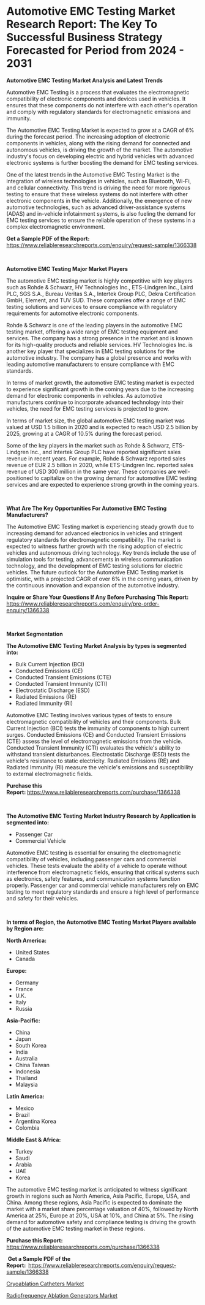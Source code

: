 <p><h1>Automotive EMC Testing Market Research Report: The Key To Successful Business Strategy Forecasted for Period from 2024 - 2031</h1></p><p><strong>Automotive EMC Testing Market Analysis and Latest Trends</strong></p>
<p><p>Automotive EMC Testing is a process that evaluates the electromagnetic compatibility of electronic components and devices used in vehicles. It ensures that these components do not interfere with each other's operation and comply with regulatory standards for electromagnetic emissions and immunity.</p><p>The Automotive EMC Testing Market is expected to grow at a CAGR of 6% during the forecast period. The increasing adoption of electronic components in vehicles, along with the rising demand for connected and autonomous vehicles, is driving the growth of the market. The automotive industry's focus on developing electric and hybrid vehicles with advanced electronic systems is further boosting the demand for EMC testing services.</p><p>One of the latest trends in the Automotive EMC Testing Market is the integration of wireless technologies in vehicles, such as Bluetooth, Wi-Fi, and cellular connectivity. This trend is driving the need for more rigorous testing to ensure that these wireless systems do not interfere with other electronic components in the vehicle. Additionally, the emergence of new automotive technologies, such as advanced driver-assistance systems (ADAS) and in-vehicle infotainment systems, is also fueling the demand for EMC testing services to ensure the reliable operation of these systems in a complex electromagnetic environment.</p></p>
<p><strong>Get a Sample PDF of the Report:&nbsp;</strong> <a href="https://www.reliableresearchreports.com/enquiry/request-sample/1366338">https://www.reliableresearchreports.com/enquiry/request-sample/1366338</a></p>
<p>&nbsp;</p>
<p><strong>Automotive EMC Testing Major Market Players</strong></p>
<p><p>The automotive EMC testing market is highly competitive with key players such as Rohde & Schwarz, HV Technologies Inc., ETS-Lindgren Inc., Laird PLC, SGS S.A., Bureau Veritas S.A., Intertek Group PLC, Dekra Certification GmbH, Element, and TUV SUD. These companies offer a range of EMC testing solutions and services to ensure compliance with regulatory requirements for automotive electronic components.</p><p>Rohde & Schwarz is one of the leading players in the automotive EMC testing market, offering a wide range of EMC testing equipment and services. The company has a strong presence in the market and is known for its high-quality products and reliable services. HV Technologies Inc. is another key player that specializes in EMC testing solutions for the automotive industry. The company has a global presence and works with leading automotive manufacturers to ensure compliance with EMC standards.</p><p>In terms of market growth, the automotive EMC testing market is expected to experience significant growth in the coming years due to the increasing demand for electronic components in vehicles. As automotive manufacturers continue to incorporate advanced technology into their vehicles, the need for EMC testing services is projected to grow.</p><p>In terms of market size, the global automotive EMC testing market was valued at USD 1.5 billion in 2020 and is expected to reach USD 2.5 billion by 2025, growing at a CAGR of 10.5% during the forecast period. </p><p>Some of the key players in the market such as Rohde & Schwarz, ETS-Lindgren Inc., and Intertek Group PLC have reported significant sales revenue in recent years. For example, Rohde & Schwarz reported sales revenue of EUR 2.5 billion in 2020, while ETS-Lindgren Inc. reported sales revenue of USD 300 million in the same year. These companies are well-positioned to capitalize on the growing demand for automotive EMC testing services and are expected to experience strong growth in the coming years.</p></p>
<p>&nbsp;</p>
<p><strong>What Are The Key Opportunities For Automotive EMC Testing Manufacturers?</strong></p>
<p><p>The Automotive EMC Testing market is experiencing steady growth due to increasing demand for advanced electronics in vehicles and stringent regulatory standards for electromagnetic compatibility. The market is expected to witness further growth with the rising adoption of electric vehicles and autonomous driving technology. Key trends include the use of simulation tools for testing, advancements in wireless communication technology, and the development of EMC testing solutions for electric vehicles. The future outlook for the Automotive EMC Testing market is optimistic, with a projected CAGR of over 6% in the coming years, driven by the continuous innovation and expansion of the automotive industry.</p></p>
<p><strong>Inquire or Share Your Questions If Any Before Purchasing This Report:</strong> <a href="https://www.reliableresearchreports.com/enquiry/pre-order-enquiry/1366338">https://www.reliableresearchreports.com/enquiry/pre-order-enquiry/1366338</a></p>
<p>&nbsp;</p>
<p><strong>Market Segmentation</strong></p>
<p><strong>The Automotive EMC Testing Market Analysis by types is segmented into:</strong></p>
<p><ul><li>Bulk Current Injection (BCI)</li><li>Conducted Emissions (CE)</li><li>Conducted Transient Emissions (CTE)</li><li>Conducted Transient Immunity (CTI)</li><li>Electrostatic Discharge (ESD)</li><li>Radiated Emissions (RE)</li><li>Radiated Immunity (RI)</li></ul></p>
<p><p>Automotive EMC Testing involves various types of tests to ensure electromagnetic compatibility of vehicles and their components. Bulk Current Injection (BCI) tests the immunity of components to high current surges. Conducted Emissions (CE) and Conducted Transient Emissions (CTE) assess the level of electromagnetic emissions from the vehicle. Conducted Transient Immunity (CTI) evaluates the vehicle's ability to withstand transient disturbances. Electrostatic Discharge (ESD) tests the vehicle's resistance to static electricity. Radiated Emissions (RE) and Radiated Immunity (RI) measure the vehicle's emissions and susceptibility to external electromagnetic fields.</p></p>
<p><strong>Purchase this Report:&nbsp;</strong><a href="https://www.reliableresearchreports.com/purchase/1366338">https://www.reliableresearchreports.com/purchase/1366338</a></p>
<p>&nbsp;</p>
<p><strong>The Automotive EMC Testing Market Industry Research by Application is segmented into:</strong></p>
<p><ul><li>Passenger Car</li><li>Commercial Vehicle</li></ul></p>
<p><p>Automotive EMC testing is essential for ensuring the electromagnetic compatibility of vehicles, including passenger cars and commercial vehicles. These tests evaluate the ability of a vehicle to operate without interference from electromagnetic fields, ensuring that critical systems such as electronics, safety features, and communication systems function properly. Passenger car and commercial vehicle manufacturers rely on EMC testing to meet regulatory standards and ensure a high level of performance and safety for their vehicles.</p></p>
<p>&nbsp;</p>
<p><strong>In terms of Region, the Automotive EMC Testing Market Players available by Region are:</strong></p>
<p>
    <p> <strong> North America: </strong>
        <ul>
            <li>United States</li>
            <li>Canada</li>
        </ul>
        </p> 
    <p> <strong> Europe: </strong>
        <ul>
            <li>Germany</li>
            <li>France</li>
            <li>U.K.</li>
            <li>Italy</li>
            <li>Russia</li>
        </ul>
        </p> 
    <p> <strong> Asia-Pacific: </strong>
        <ul>
            <li>China</li>
            <li>Japan</li>
            <li>South Korea</li>
            <li>India</li>
            <li>Australia</li>
            <li>China Taiwan</li>
            <li>Indonesia</li>
            <li>Thailand</li>
            <li>Malaysia</li>
        </ul>
        </p> 
    <p> <strong> Latin America: </strong>
        <ul>
            <li>Mexico</li>
            <li>Brazil</li>
            <li>Argentina Korea</li>
            <li>Colombia</li>
        </ul>
        </p> 
    <p> <strong> Middle East & Africa: </strong>
        <ul>
            <li>Turkey</li>
            <li>Saudi</li>
            <li>Arabia</li>
            <li>UAE</li>
            <li>Korea</li>
        </ul>
    </p>
    </p>
<p><p>The automotive EMC testing market is anticipated to witness significant growth in regions such as North America, Asia Pacific, Europe, USA, and China. Among these regions, Asia Pacific is expected to dominate the market with a market share percentage valuation of 40%, followed by North America at 25%, Europe at 20%, USA at 10%, and China at 5%. The rising demand for automotive safety and compliance testing is driving the growth of the automotive EMC testing market in these regions.</p></p>
<p><strong>Purchase this Report: </strong><a href="https://www.reliableresearchreports.com/purchase/1366338">https://www.reliableresearchreports.com/purchase/1366338</a></p>
<p>&nbsp;<strong>Get a Sample PDF of the Report:&nbsp;&nbsp;</strong><a href="https://www.reliableresearchreports.com/enquiry/request-sample/1366338">https://www.reliableresearchreports.com/enquiry/request-sample/1366338</a></p>
<p><strong></strong></p>
<p><p><a href="https://issuu.com/reportprime-2/docs/cryoablation-catheters-market-size-2030.pptx">Cryoablation Catheters Market</a></p><p><a href="https://issuu.com/reportprime-2/docs/radiofrequency-ablation-generators-market-size-203">Radiofrequency Ablation Generators Market</a></p></p>